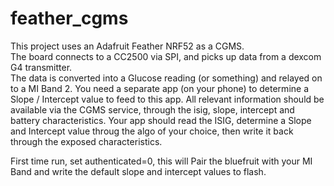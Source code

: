 # feather_cgms
This project uses an Adafruit Feather NRF52 as a CGMS.  
The board connects to a CC2500 via SPI, and picks up data from a dexcom G4 transmitter.  
The data is converted into a Glucose reading (or something) and relayed on to a MI Band 2.  You need a separate app (on your phone) to determine a Slope / Intercept value to feed to this app.
All relevant information should be available via the CGMS service, through the isig, slope, intercept and battery characteristics.
Your app should read the ISIG, determine a Slope and Intercept value throug the algo of your choice, then write it back through the exposed characteristics.

First time run, set authenticated=0, this will Pair the bluefruit with your MI Band and write the default slope and intercept values to flash.
